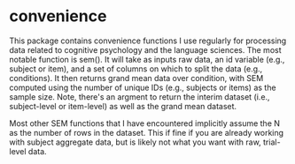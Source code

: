 convenience
============

This package contains convenience functions I use regularly for processing data related to cognitive psychology and the language sciences. The most notable function is sem(). It will take as inputs raw data, an id variable (e.g., subject or item), and a set of columns on which to split the data (e.g., conditions). It then returns grand mean data over condition, with SEM computed using the number of unique IDs (e.g., subjects or items) as the sample size. Note, there's  an argment to return the interim dataset (i.e., subject-level or item-level) as well as the grand mean dataset.

Most other SEM functions that I have encountered implicitly assume the N as the number of rows in the dataset. This if fine if you are already working with subject aggregate data, but is likely not what you want with raw, trial-level data. 
